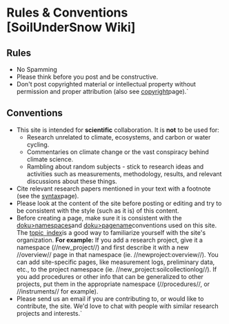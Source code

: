 # Rules & Conventions [SoilUnderSnow Wiki]

## Rules

- No Spamming
- Please think before you post and be constructive.
- Don't post copyrighted material or intellectual property without permission and proper attribution (also see [copyright](copyright)page).`

## Conventions

- This site is intended for **scientific** collaboration. It is **not** to be used for:
  - Research unrelated to climate, ecosystems, and carbon or water cycling.
  - Commentaries on climate change or the vast conspiracy behind climate science.
  - Rambling about random subjects - stick to research ideas and activities such as measurements, methodology, results, and relevant discussions about these things.
- Cite relevant research papers mentioned in your text with a footnote (see the [syntax](wiki:syntax#Footnotes)page).
- Please look at the content of the site before posting or editing and try to be consistent with the style (such as it is) of this content.
- Before creating a page, make sure it is consistent with the [doku>namespaces](doku>namespaces)and [doku>pagename](doku>pagename)conventions used on this site. The [topic`
`index](:topicindex)is a good way to familiarize yourself with the site's organization. **For example:** If you add a research project, give it a namespace (//new_project//) and first describe it with a new //overview// page in that namespace (ie. //newproject:overview//). You can add site-specific pages, like measurement logs, preliminary data, etc., to the  project namespace (ie. //new_project:soilcollectionlog//). If you add procedures or other info that can be generalized to other projects, put them in the appropriate namespace (//procedures//, or //instruments// for example).
- Please send us an email if you are contributing to, or would like to contribute, the site. We'd love to chat with people with similar research projects and interests.`
